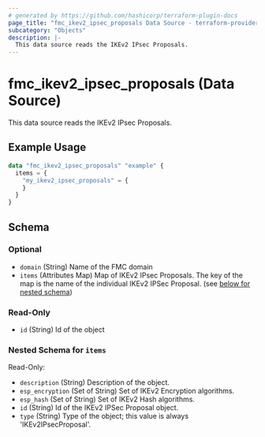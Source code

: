 ```yaml
---
# generated by https://github.com/hashicorp/terraform-plugin-docs
page_title: "fmc_ikev2_ipsec_proposals Data Source - terraform-provider-fmc"
subcategory: "Objects"
description: |-
  This data source reads the IKEv2 IPsec Proposals.
---
```


# fmc_ikev2_ipsec_proposals (Data Source)

This data source reads the IKEv2 IPsec Proposals.

## Example Usage

```terraform
data "fmc_ikev2_ipsec_proposals" "example" {
  items = {
    "my_ikev2_ipsec_proposals" = {
    }
  }
}
```

<!-- schema generated by tfplugindocs -->
## Schema

### Optional

- `domain` (String) Name of the FMC domain
- `items` (Attributes Map) Map of IKEv2 IPsec Proposals. The key of the map is the name of the individual IKEv2 IPSec Proposal. (see [below for nested schema](#nestedatt--items))

### Read-Only

- `id` (String) Id of the object

<a id="nestedatt--items"></a>
### Nested Schema for `items`

Read-Only:

- `description` (String) Description of the object.
- `esp_encryption` (Set of String) Set of IKEv2 Encryption algorithms.
- `esp_hash` (Set of String) Set of IKEv2 Hash algorithms.
- `id` (String) Id of the IKEv2 IPSec Proposal object.
- `type` (String) Type of the object; this value is always 'IKEv2IPsecProposal'.
